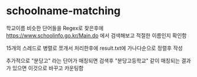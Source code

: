 # schoolname-matching
학교이름 비슷한 단어들을 Regex로 찾은후에 https://www.schoolinfo.go.kr/Main.do 에서 검색해보고 적절한 이름인지 확인함

15개의 스레드로 병렬로 쪼개서 처리한후에 result.txt에 가나다순으로 정렬후 작성

추가적으로 "분당고" 라는 단어가 매칭되면 검색후 "분당고등학교" 같이 매칭되는 결과가 있으면 이것으로 바꾸고 카운팅함


